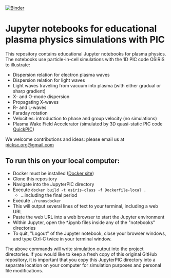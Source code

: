[![Binder](https://mybinder.org/badge.svg)](https://mybinder.org/v2/gh/UCLA-Plasma-Simulation-Group/JupyterPIC/master)

# Jupyter notebooks for educational plasma physics simulations with PIC

This repository contains educational Jupyter notebooks for plasma physics.  The notebooks use particle-in-cell simulations with the 1D PIC code OSIRIS to illustrate:
* Dispersion relation for electron plasma waves
* Dispersion relation for light waves
* Light waves traveling from vacuum into plasma (with either gradual or sharp gradient)
* X- and O-mode dispersion
* Propagating X-waves
* R- and L-waves
* Faraday rotation
* Velocities:  introduction to phase and group velocity (no simulations)
* Plasma Wake Field Accelerator (simulated by 3D quasi-static PIC code [QuickPIC](https://github.com/UCLA-Plasma-Simulation-Group/QuickPIC-OpenSource.git))

We welcome contributions and ideas:  please email us at picksc.org@gmail.com

## To run this on your local computer:

* Docker must be installed ([Docker site](https://www.docker.com/))
* Clone this repository
* Navigate into the JupyterPIC directory
* Execute `docker build -t osiris-class -f Dockerfile-local .`
  * ...including the final period
* Execute `./runosdocker`
* This will output several lines of text to your terminal, including a web URL
* Paste the web URL into a web browser to start the Jupyter environment
* Within Jupyter, open the *.ipynb files inside any of the "notebooks" directories 
* To quit, "Logout" of the Jupyter notebook, close your browser windows, and type Ctrl-C twice in your terminal window.

The above commands will write simulation output into the project directories.  If you would like to keep a fresh copy of this original GitHub repository, it is important that you copy this JupyterPIC directory into a separate location on your computer for simulation purposes and personal file modifications.

